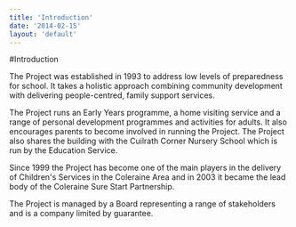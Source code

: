 ```yaml
---
title: 'Introduction'
date: '2014-02-15'
layout: 'default'
---
```

#Introduction

The Project was established in 1993 to address low levels of preparedness for school.
It takes a holistic approach combining community development with delivering 
people-centred, family support services.  

The Project runs an Early Years programme, a home visiting service and a range of personal development programmes and activities for adults.  It also encourages parents to become involved in running the Project.  The Project also shares the building with the Cuilrath Corner Nursery School which is run by the Education Service.  

Since 1999 the Project has become one of the main players in the delivery of Children's Services in the Coleraine Area and in 2003 it became the lead body of the Coleraine Sure Start Partnership.  

The Project is managed by a Board representing a range of stakeholders and is a company limited by guarantee.  
